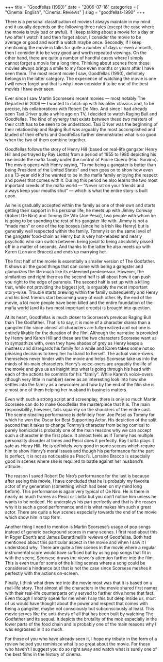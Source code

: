 +++
title = "Goodfellas (1990)"
date = "2009-07-16"
categories = [
  "Cinema: English",
  "Cinema: Reviews"
]
slug = "goodfellas-1990"
+++

There is a personal classification of movies I always maintain in my mind and it usually depends on the following three rules (except the case where the movie is truly bad or awful). If I keep talking about a movie for a day or two after I watch it and then forget about, I consider the movie to be average or good and worth a watch maybe once. Secondly, if I keep mentioning the movie in talks for quite a number of days or even a month, then I consider it to be very good and worth repeated viewings. On the other hand, there are quite a number of handful cases where I simply cannot forget a movie for a long time. Thinking about scenes from these movies always brings a smile to my face even months or years after I have seen them. The most recent movie I saw, Goodfellas (1990), definitely belongs in the latter category. The experience of watching the movie is one I will never forget and that is why I now consider it to be one of the best movies I have ever seen.

Ever since I saw Martin Scorsese’s recent movies — most notably The Departed in 2006 — I wanted to catch up with his older classics and, to be precise, his collaborations with Robert De Niro. And since I had already seen Taxi Driver quite a while ago on TV, I decided to watch Raging Bull and Goodfellas. The kind of synergy that exists between these two masters of their craft has to be seen to be understood. Taxi Driver was the beginning of their relationship and Raging Bull was arguably the most accomplished and lauded of their efforts and Goodfellas further demonstrates what is so good when the two of them combine together.

Goodfellas follows the story of Henry Hill (based on real-life gangster Henry Hill and portrayed by Ray Liotta) from a period of 1955 to 1980 depicting his rise inside the mafia family under the control of Paulie Cicero (Paul Sorvino). The movie opens with Henry saying, “To me being a gangster is better than being President of the United States” and then goes on to show how even as a 13-year old kid he wanted to be in the mafia family enjoying the respect and power that comes with it. During this period he also learns the two most important creeds of the mafia world — “Never rat on your friends and always keep your mouths shut” — which is what the entire story is built upon.

As he is gradually accepted within the family as one of their own and starts getting their support in his personal life, he meets up with Jimmy Conway (Robert De Niro) and Tommy De Vito (Joe Pesci), two people with whom he is going to be spending the rest of his gangster life with. Jimmy is not a “made man” or one of the top bosses (since he is Irish like Henry) but is generally well respected within the family. Tommy is on the same level of the gangster food-chain as Henry but is very hot-headed and nearly psychotic who can switch between being jovial to being absolutely pissed off in a matter of seconds. And thanks to the latter he also meets up with Karen (Lorraine Bracco) and ends up marrying her.

The first half of the movie is essentially a smaller version of The Godfather. It shows all the good things that can come with being a gangster and glamorizes the life much like its esteemed predecessor. However, the similarities end right there as the second half is all about how it can push you right to the edge of paranoia. The second half is set up with a killing that, while not providing the biggest jolt, is arguably the most important story-wise. Trouble starts brewing within the family subsequently and Henry and his best friends start becoming wary of each other. By the end of the movie, a lot more people have been killed and the entire foundation of the mafia world (and its two most important creeds) is brought into question.

At its heart, Goodfellas is much closer to Scorsese’s previous Raging Bull than The Godfather. That is to say, it is more of a character drama than a gangster film since almost all characters are fully-realized and not one is entirely likable for the duration of the film. Although the narrative is provided by Henry and Karen Hill and these are the two characters Scorsese want us to sympathize with, even they have shades of grey as Henry keeps a mistress and disregards his family for a while and Karen takes some not so pleasing decisions to keep her husband to herself. The actual voice-overs themselves never hinder with the movie and helps Scorsese take us into the minds of his main characters. Henry’s voice-overs are arguably the life of the movie and give us an insight into what is going through his head with each of the actions he commits for his “family”. While Karen’s voice-overs (though very little in number) serve as an interesting look into how she settles into the family as a newcomer and how by the end of the film she is almost one of them helping her husband in business matters.

Even with such a strong script and screenplay, there is only so much Martin Scorsese can do to make Goodfellas the masterpiece that it is. The main responsibility, however, falls squarely on the shoulders of the entire cast. The scene-stealing performance is definitely from Joe Pesci as Tommy for which he won the Oscar for Best Supporting Actor. His depiction of the split second that it takes to change Tommy’s character from being comical to purely homicidal is probably one of the main reasons why we can accept such a character in the first place. It almost feels as if Tommy has multiple personality disorder at times and Pesci does it perfectly. Ray Liotta plays it safe as Henry Hill. He is definitely very good in some scenes which require him to show Henry’s moral issues and though his performance for the part is perfect, it is not as noticeable as Pesci’s. Lorraine Bracco is especially good in scenes where she is required to battle against her husband’s attitude.

The reason I saved Robert De Niro’s performance for the last is because after seeing this movie, I have concluded that he is probably my favorite actor of my generation (something which had been on my mind long before). This performance is again very typical of De Niro. He is there in nearly as much frames as Pesci or Liotta but you don’t notice him unless he wants to be noticed. He underplays his part perfectly and that is the reason why it is such a good performance and it is what makes him such a great actor. There are quite a few scenes especially towards the end of the movie which show him in top form.

Another thing I need to mention is Martin Scorsese’s usage of pop songs instead of generic background scores in many scenes. I first read about this in Roger Ebert’s and James Berardinelli’s reviews of Goodfellas. Both had mentioned about this particular aspect in the movie and when I saw it I understood why. There are quite a few scenes in the movie where a regular instrumental score would have sufficed but by using pop songs that fit in with the scene, Scorsese draws the viewer’s attention further into the film. This is even true for some of the killing scenes where a song could be considered a hindrance but that is not the case since Scorsese meshes it perfectly with the actions on-screen.

Finally, I think what drew me into the movie most was that it is based on a real-life story. That almost all the characters in the movie shared first names with their real-life counterparts only served to further drive home that fact. Even though I mostly speak for me when I say this but deep inside us, most of us would have thought about the power and respect that comes with being a gangster, maybe not consciously but subconsciously at least. This movie serves like the anti-thesis of all that has been built by watching The Godfather and its sequel. It depicts the brutality of the mob especially in the lower parts of the food chain and is probably one of the main reasons why I was engrossed in it so much.

For those of you who have already seen it, I hope my tribute in the form of a review helped you reminisce what is so great about the movie. For those who haven’t I suggest you do so right away and watch what is surely one of the best films in the history of cinema.
